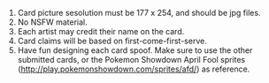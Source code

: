 1. Card picture sesolution must be 177 x 254, and should be jpg files.  
2. No NSFW material.  
3. Each artist may credit their name on the card.  
4. Card claims will be based on first-come-first-serve.  
5. Have fun designing each card spoof. Make sure to use the other submitted cards, or the Pokemon Showdown April Fool sprites (http://play.pokemonshowdown.com/sprites/afd/) as reference.  
